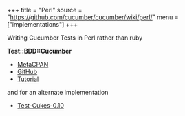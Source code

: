 +++
title = "Perl"
source = "https://github.com/cucumber/cucumber/wiki/perl/"
menu = ["implementations"]
+++

Writing Cucumber Tests in Perl rather than ruby

**Test::BDD::Cucumber**

* [MetaCPAN](https://metacpan.org/pod/distribution/Test-BDD-Cucumber/README.pod)
* [GitHub](https://github.com/sheriff/test-bdd-cucumber-perl)
* [Tutorial](https://metacpan.org/pod/Test::BDD::Cucumber::Manual::Tutorial)

and for an alternate implementation

* [Test-Cukes-0.10](http://search.cpan.org/~gugod/Test-Cukes-0.10/)
